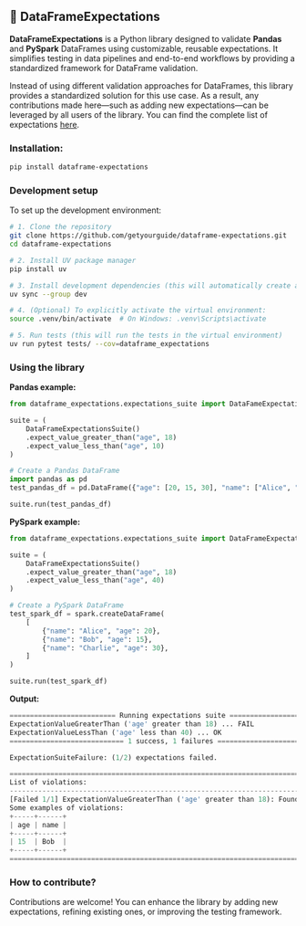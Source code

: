 ## 🎯 DataFrameExpectations

**DataFrameExpectations** is a Python library designed to validate **Pandas** and **PySpark** DataFrames using customizable, reusable expectations. It simplifies testing in data pipelines and end-to-end workflows by providing a standardized framework for DataFrame validation.

Instead of using different validation approaches for DataFrames, this library provides a
standardized solution for this use case. As a result, any contributions made here—such as adding new expectations—can be leveraged by all users of the library.
You can find the complete list of expectations [here](docs/build/html/expectations.html).


### Installation:
```bash
pip install dataframe-expectations
```

### Development setup

To set up the development environment:

```bash
# 1. Clone the repository
git clone https://github.com/getyourguide/dataframe-expectations.git
cd dataframe-expectations

# 2. Install UV package manager
pip install uv

# 3. Install development dependencies (this will automatically create a virtual environment)
uv sync --group dev

# 4. (Optional) To explicitly activate the virtual environment:
source .venv/bin/activate  # On Windows: .venv\Scripts\activate

# 5. Run tests (this will run the tests in the virtual environment)
uv run pytest tests/ --cov=dataframe_expectations
```

### Using the library

**Pandas example:**
```python
from dataframe_expectations.expectations_suite import DataFameExpectationsSuite

suite = (
    DataFrameExpectationsSuite()
    .expect_value_greater_than("age", 18)
    .expect_value_less_than("age", 10)
)

# Create a Pandas DataFrame
import pandas as pd
test_pandas_df = pd.DataFrame({"age": [20, 15, 30], "name": ["Alice", "Bob", "Charlie"]})

suite.run(test_pandas_df)

```


**PySpark example:**
```python
from dataframe_expectations.expectations_suite import DataFrameExpectationsSuite

suite = (
    DataFrameExpectationsSuite()
    .expect_value_greater_than("age", 18)
    .expect_value_less_than("age", 40)
)

# Create a PySpark DataFrame
test_spark_df = spark.createDataFrame(
    [
        {"name": "Alice", "age": 20},
        {"name": "Bob", "age": 15},
        {"name": "Charlie", "age": 30},
    ]
)

suite.run(test_spark_df)

```

**Output:**
```python
========================== Running expectations suite ==========================
ExpectationValueGreaterThan ('age' greater than 18) ... FAIL
ExpectationValueLessThan ('age' less than 40) ... OK
============================ 1 success, 1 failures =============================

ExpectationSuiteFailure: (1/2) expectations failed.

================================================================================
List of violations:
--------------------------------------------------------------------------------
[Failed 1/1] ExpectationValueGreaterThan ('age' greater than 18): Found 1 row(s) where 'age' is not greater than 18.
Some examples of violations:
+-----+------+
| age | name |
+-----+------+
| 15  | Bob  |
+-----+------+
================================================================================

```

### How to contribute?
Contributions are welcome! You can enhance the library by adding new expectations, refining existing ones, or improving the testing framework.
